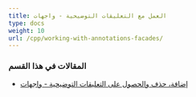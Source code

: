 ```yaml
---
title: العمل مع التعليقات التوضيحية - واجهات
type: docs
weight: 10
url: /cpp/working-with-annotations-facades/
---
```


### **المقالات في هذا القسم**

- [إضافة، حذف والحصول على التعليقات التوضيحية - واجهات](/pdf/cpp/add-delete-and-get-annotation-facades/)
```